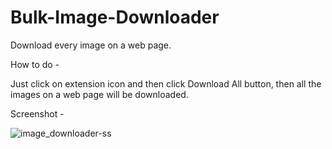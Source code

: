 # Bulk-Image-Downloader
Download every image on a web page.

How to do -

Just click on extension icon and then click Download All button, then all the images on a web page will be downloaded.

Screenshot -

![image_downloader-ss](https://user-images.githubusercontent.com/42926672/77844818-49def300-71c7-11ea-8c6d-9f495c3087db.png)
